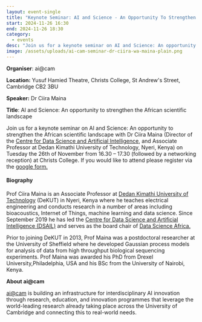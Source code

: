 ```yaml
---
layout: event-single
title: "Keynote Seminar: AI and Science - An Opportunity To Strengthen the African Scientific Landscape"
start: 2024-11-26 16:30
end: 2024-11-26 18:30
category:
  - events
desc: "Join us for a keynote seminar on AI and Science: An opportunity to strengthen the African scientific landscape with Dr Ciira Maina"
image: /assets/uploads/ai-cam-seminar-dr-ciira-wa-maina-plain.png
---
```

**Organiser**: ai@cam

**Location:** Yusuf Hamied Theatre, Christs College, St Andrew's Street, Cambridge CB2 3BU

**Speaker:** Dr Ciira Maina

**Title**: AI and Science: An opportunity to strengthen the African scientific landscape

Join us for a keynote seminar on AI and Science: An opportunity to strengthen the African scientific landscape with Dr Ciira Maina (Director of the  [Centre for Data Science and Artificial Intelligence](https://dsail.dkut.ac.ke), and Associate Professor at Dedan Kimathi University of Technology, Nyeri, Kenya)  on Tuesday the 26th of November from 16.30 – 17.30 (followed by a networking reception) at Christs College. If you would like to attend please register via the [google form.](https://forms.gle/hPcfDvk8sGhDjSbeA) 

#### **Biography**

Prof Ciira Maina is an Associate Professor at [Dedan Kimathi University of Technology](https://www.dkut.ac.ke/index.php) (DeKUT) in Nyeri, Kenya where he teaches electrical engineering and  conducts research in a number of areas including bioacoustics, Internet of Things, machine learning and data science. Since September 2019 he has led the [Centre for Data Science and Artificial Intelligence (DSAIL)](https://dsail.dkut.ac.ke/) and serves as the board chair of [Data Science Africa.](https://www.datascienceafrica.org/)

Prior to joining DeKUT in 2013, Prof Maina was a postdoctoral researcher at the University of Sheffield where he developed Gaussian process models for analysis of data from high throughput biological sequencing experiments. Prof Maina was awarded his PhD from Drexel University,Philadelphia, USA and his BSc from  the University of Nairobi, Kenya.

**About ai@cam**

[ai@cam](https://ai.cam.ac.uk/ "https\\://ai.cam.ac.uk/") is building an infrastructure for interdisciplinary AI innovation through research, education, and innovation programmes that leverage the world-leading research already taking place across the University of Cambridge and connecting this to real-world needs.
